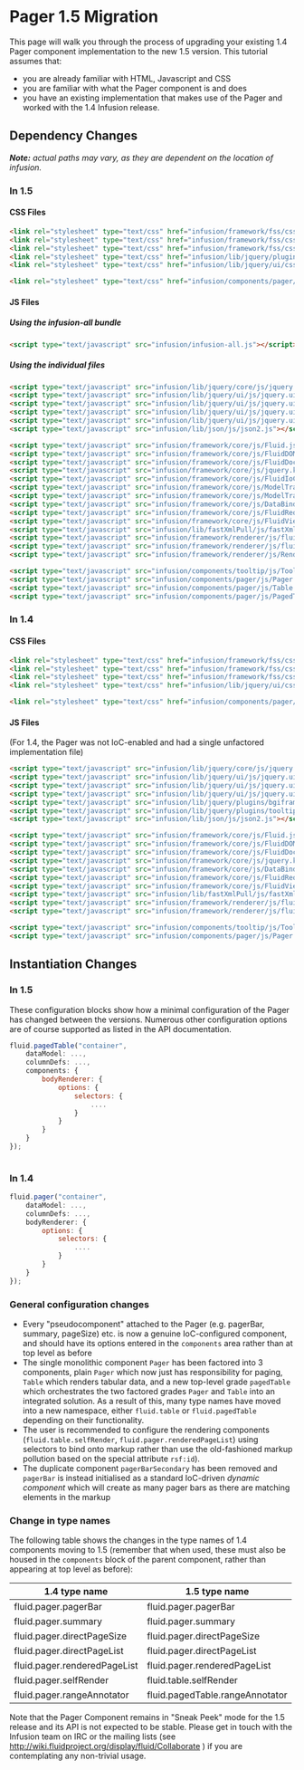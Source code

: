 # Pager 1.5 Migration #


This page will walk you through the process of upgrading your existing 1.4 Pager component implementation to the new 1.5 version. This tutorial assumes that:

* you are already familiar with HTML, Javascript and CSS
* you are familiar with what the Pager component is and does
* you have an existing implementation that makes use of the Pager and worked with the 1.4 Infusion release.

## Dependency Changes ##

_**Note:** actual paths may vary, as they are dependent on the location of infusion._

### In 1.5 ###

#### CSS Files ####

```html
<link rel="stylesheet" type="text/css" href="infusion/framework/fss/css/fss-reset-global.css" />
<link rel="stylesheet" type="text/css" href="infusion/framework/fss/css/fss-base-global.css" />
<link rel="stylesheet" type="text/css" href="infusion/framework/fss/css/fss-layout.css" />
<link rel="stylesheet" type="text/css" href="infusion/lib/jquery/plugins/tooltip/css/jquery.tooltip.css" media="all" />
<link rel="stylesheet" type="text/css" href="infusion/lib/jquery/ui/css/default-theme/jquery.ui.theme.css" />

<link rel="stylesheet" type="text/css" href="infusion/components/pager/css/Pager.css" />
```

#### JS Files ####

##### Using the infusion-all bundle #####

```html
<script type="text/javascript" src="infusion/infusion-all.js"></script>
```

##### Using the individual files ######

```html
<script type="text/javascript" src="infusion/lib/jquery/core/js/jquery.js"></script>
<script type="text/javascript" src="infusion/lib/jquery/ui/js/jquery.ui.core.js"></script>
<script type="text/javascript" src="infusion/lib/jquery/ui/js/jquery.ui.widget.js"></script>
<script type="text/javascript" src="infusion/lib/jquery/ui/js/jquery.ui.position.js"></script>
<script type="text/javascript" src="infusion/lib/jquery/ui/js/jquery.ui.tooltip.js"></script>
<script type="text/javascript" src="infusion/lib/json/js/json2.js"></script>

<script type="text/javascript" src="infusion/framework/core/js/Fluid.js"></script>
<script type="text/javascript" src="infusion/framework/core/js/FluidDOMUtilities.js"></script>
<script type="text/javascript" src="infusion/framework/core/js/FluidDocument.js"></script>
<script type="text/javascript" src="infusion/framework/core/js/jquery.keyboard-a11y.js"></script>
<script type="text/javascript" src="infusion/framework/core/js/FluidIoC.js"></script>
<script type="text/javascript" src="infusion/framework/core/js/ModelTransformation.js"></script>
<script type="text/javascript" src="infusion/framework/core/js/ModelTransformationTransforms.js"></script>
<script type="text/javascript" src="infusion/framework/core/js/DataBinding.js"></script>
<script type="text/javascript" src="infusion/framework/core/js/FluidRequests.js"></script>
<script type="text/javascript" src="infusion/framework/core/js/FluidView.js"></script>
<script type="text/javascript" src="infusion/lib/fastXmlPull/js/fastXmlPull.js"></script>
<script type="text/javascript" src="infusion/framework/renderer/js/fluidParser.js"></script>
<script type="text/javascript" src="infusion/framework/renderer/js/fluidRenderer.js"></script>
<script type="text/javascript" src="infusion/framework/renderer/js/RendererUtilities.js"></script>

<script type="text/javascript" src="infusion/components/tooltip/js/Tooltip.js"></script>
<script type="text/javascript" src="infusion/components/pager/js/Pager.js"></script>
<script type="text/javascript" src="infusion/components/pager/js/Table.js"></script>
<script type="text/javascript" src="infusion/components/pager/js/PagedTable.js"></script>
```

### In 1.4 ###

#### CSS Files ####

```html
<link rel="stylesheet" type="text/css" href="infusion/framework/fss/css/fss-reset-global.css" />
<link rel="stylesheet" type="text/css" href="infusion/framework/fss/css/fss-base-global.css" />
<link rel="stylesheet" type="text/css" href="infusion/framework/fss/css/fss-layout.css" />
<link rel="stylesheet" type="text/css" href="infusion/lib/jquery/ui/css/default-theme/jquery.ui.theme.css" />

<link rel="stylesheet" type="text/css" href="infusion/components/pager/css/Pager.css" />
```

#### JS Files ####

(For 1.4, the Pager was not IoC-enabled and had a single unfactored implementation file)

```html
<script type="text/javascript" src="infusion/lib/jquery/core/js/jquery.js"></script>
<script type="text/javascript" src="infusion/lib/jquery/ui/js/jquery.ui.core.js"></script>
<script type="text/javascript" src="infusion/lib/jquery/ui/js/jquery.ui.widget.js"></script>
<script type="text/javascript" src="infusion/lib/jquery/ui/js/jquery.ui.position.js"></script>
<script type="text/javascript" src="infusion/lib/jquery/plugins/bgiframe/js/jquery.bgiframe.js"></script>
<script type="text/javascript" src="infusion/lib/jquery/plugins/tooltip/js/jquery.ui.tooltip.js"></script>
<script type="text/javascript" src="infusion/lib/json/js/json2.js"></script>

<script type="text/javascript" src="infusion/framework/core/js/Fluid.js"></script>
<script type="text/javascript" src="infusion/framework/core/js/FluidDOMUtilities.js"></script>
<script type="text/javascript" src="infusion/framework/core/js/FluidDocument.js"></script>
<script type="text/javascript" src="infusion/framework/core/js/jquery.keyboard-a11y.js"></script>
<script type="text/javascript" src="infusion/framework/core/js/DataBinding.js"></script>
<script type="text/javascript" src="infusion/framework/core/js/FluidRequests.js"></script>
<script type="text/javascript" src="infusion/framework/core/js/FluidView.js"></script>
<script type="text/javascript" src="infusion/lib/fastXmlPull/js/fastXmlPull.js"></script>
<script type="text/javascript" src="infusion/framework/renderer/js/fluidParser.js"></script>
<script type="text/javascript" src="infusion/framework/renderer/js/fluidRenderer.js"></script>

<script type="text/javascript" src="infusion/components/tooltip/js/Tooltip.js"></script>
<script type="text/javascript" src="infusion/components/pager/js/Pager.js"></script>
```

## Instantiation Changes ##

### In 1.5 ###

These configuration blocks show how a minimal configuration of the Pager has changed between the versions. Numerous
other configuration options are of course supported as listed in the API documentation.

```javascript
fluid.pagedTable("container", 
    dataModel: ...,
    columnDefs: ...,
    components: {
        bodyRenderer: {
            options: {
                selectors: {
                    ....
                }
            }
        }
    }
});
    
```

### In 1.4 ###

```javascript
fluid.pager("container", 
    dataModel: ...,
    columnDefs: ...,
    bodyRenderer: {
        options: {
            selectors: {
                ....
            }
        }
    }
});
```

### General configuration changes

* Every "pseudocomponent" attached to the Pager (e.g. pagerBar, summary, pageSize) etc. is now a genuine IoC-configured component, and
should have its options entered in the `components` area rather than at top level as before
* The single monolithic component `Pager` has been factored into 3 components, plain `Pager` which now just has responsibility for paging,
`Table` which renders tabular data, and a new top-level grade `pagedTable` which orchestrates the two factored grades `Pager` and `Table` into an
integrated solution. As a result of this, many type names have moved into a new namespace, either `fluid.table` or `fluid.pagedTable` depending on
their functionality.
* The user is recommended to configure the rendering components (`fluid.table.selfRender`, `fluid.pager.renderedPageList`) using selectors to bind onto
markup rather than use the old-fashioned markup pollution based on the special attribute `rsf:id`).
* The duplicate component `pagerBarSecondary` has been removed and `pagerBar` is instead initialised as a standard IoC-driven *dynamic component* which will create
as many pager bars as there are matching elements in the markup 

### Change in type names

The following table shows the changes in the type names of 1.4 components moving to 1.5 (remember that when used, these must also be housed in the `components` block
of the parent component, rather than appearing at top level as before):

|1.4 type name|1.5 type name|
| --- | --- |
|fluid.pager.pagerBar|fluid.pager.pagerBar|
|fluid.pager.summary|fluid.pager.summary|
|fluid.pager.directPageSize|fluid.pager.directPageSize|
|fluid.pager.directPageList|fluid.pager.directPageList|
|fluid.pager.renderedPageList|fluid.pager.renderedPageList|
|fluid.pager.selfRender|fluid.table.selfRender|
|fluid.pager.rangeAnnotator|fluid.pagedTable.rangeAnnotator|



Note that the Pager Component remains in "Sneak Peek" mode for the 1.5 release and its API is not expected to be stable. Please get in touch with the Infusion team
on IRC or the mailing lists (see http://wiki.fluidproject.org/display/fluid/Collaborate ) if you are contemplating any non-trivial usage.

